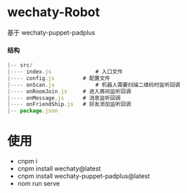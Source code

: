 # wechaty-Robot

基于 wechaty-puppet-padplus

#### 结构

```js
|-- src/
|---- index.js				# 入口文件
|---- config.js		  	# 配置文件
|---- onScan.js				# 机器人需要扫描二维码时监听回调
|---- onRoomJoin.js 	# 进入房间监听回调
|---- onMessage.js		# 消息监听回调
|---- onFriendShip.js	# 好友添加监听回调
|-- package.json
```
# 使用
* cnpm i 
* cnpm install wechaty@latest
* cnpm install wechaty-puppet-padplus@latest
* nom run serve

